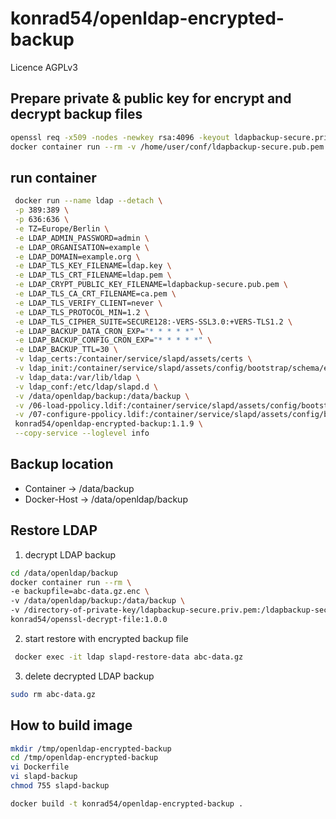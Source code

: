# konrad54/openldap-encrypted-backup

Licence AGPLv3

## Prepare private & public key for encrypt and decrypt backup files

``` sh
openssl req -x509 -nodes -newkey rsa:4096 -keyout ldapbackup-secure.priv.pem -out ldapbackup-secure.pub.pem -subj '/C=a/ST=b/L=c/O=d/OU=e/CN=example.com/emailAddress=test@example.com'
docker container run --rm -v /home/user/conf/ldapbackup-secure.pub.pem:/source:ro  -v ldap_certs:/target alpine:latest cp -TR /source /target/ldapbackup-secure.pub.pem
```

## run container

``` sh
 docker run --name ldap --detach \
 -p 389:389 \
 -p 636:636 \
 -e TZ=Europe/Berlin \
 -e LDAP_ADMIN_PASSWORD=admin \
 -e LDAP_ORGANISATION=example \
 -e LDAP_DOMAIN=example.org \
 -e LDAP_TLS_KEY_FILENAME=ldap.key \
 -e LDAP_TLS_CRT_FILENAME=ldap.pem \
 -e LDAP_CRYPT_PUBLIC_KEY_FILENAME=ldapbackup-secure.pub.pem \
 -e LDAP_TLS_CA_CRT_FILENAME=ca.pem \
 -e LDAP_TLS_VERIFY_CLIENT=never \
 -e LDAP_TLS_PROTOCOL_MIN=1.2 \
 -e LDAP_TLS_CIPHER_SUITE=SECURE128:-VERS-SSL3.0:+VERS-TLS1.2 \
 -e LDAP_BACKUP_DATA_CRON_EXP="* * * * *" \
 -e LDAP_BACKUP_CONFIG_CRON_EXP="* * * * *" \
 -e LDAP_BACKUP_TTL=30 \
 -v ldap_certs:/container/service/slapd/assets/certs \
 -v ldap_init:/container/service/slapd/assets/config/bootstrap/schema/example \
 -v ldap_data:/var/lib/ldap \
 -v ldap_conf:/etc/ldap/slapd.d \
 -v /data/openldap/backup:/data/backup \
 -v /06-load-ppolicy.ldif:/container/service/slapd/assets/config/bootstrap/ldif/06-load-ppolicy.ldif \
 -v /07-configure-ppolicy.ldif:/container/service/slapd/assets/config/bootstrap/ldif/07-configure-ppolicy.ldif \
 konrad54/openldap-encrypted-backup:1.1.9 \
 --copy-service --loglevel info
```


## Backup location

- Container -> /data/backup
- Docker-Host -> /data/openldap/backup

## Restore LDAP 

1. decrypt LDAP backup 

``` sh
cd /data/openldap/backup
docker container run --rm \
-e backupfile=abc-data.gz.enc \
-v /data/openldap/backup:/data/backup \
-v /directory-of-private-key/ldapbackup-secure.priv.pem:/ldapbackup-secure.priv.pem:ro \
konrad54/openssl-decrypt-file:1.0.0
```

2. start restore with encrypted backup file

``` sh
 docker exec -it ldap slapd-restore-data abc-data.gz 
```

3. delete decrypted LDAP backup

``` sh
sudo rm abc-data.gz 
```

## How to build image

``` sh
mkdir /tmp/openldap-encrypted-backup
cd /tmp/openldap-encrypted-backup
vi Dockerfile
vi slapd-backup
chmod 755 slapd-backup

docker build -t konrad54/openldap-encrypted-backup .
``` 
